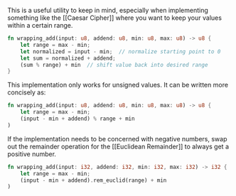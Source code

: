 This is a useful utility to keep in mind, especially when implementing something like the [[Caesar Cipher]] where you want to keep your values within a certain range. 

```rust
fn wrapping_add(input: u8, addend: u8, min: u8, max: u8) -> u8 {  
    let range = max - min;  
    let normalized = input - min;  // normalize starting point to 0
    let sum = normalized + addend;  
    (sum % range) + min  // shift value back into desired range
}
```

This implementation only works for unsigned values. It can be written more concisely as:

```rust
fn wrapping_add(input: u8, addend: u8, min: u8, max: u8) -> u8 {
	let range = max - min;
	(input - min + addend) % range + min 
)
```

If the implementation needs to be concerned with negative numbers, swap out the remainder operation for the [[Euclidean Remainder]] to always get a positive number.

```rust
fn wrapping_add(input: i32, addend: i32, min: i32, max: i32) -> i32 {
	let range = max - min;
	(input - min + addend).rem_euclid(range) + min 
)
```
